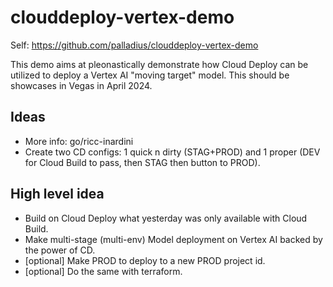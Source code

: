 # clouddeploy-vertex-demo

Self: https://github.com/palladius/clouddeploy-vertex-demo

This demo aims at pleonastically demonstrate how Cloud Deploy can be utilized to deploy a Vertex AI "moving target" model. This should be showcases in Vegas in April 2024.


## Ideas

* More info: go/ricc-inardini
* Create two CD configs: 1 quick n dirty (STAG+PROD) and 1 proper (DEV for Cloud Build to pass, then STAG then button to PROD).

## High level idea

* Build on Cloud Deploy what yesterday was only available with Cloud Build.
* Make multi-stage (multi-env) Model deployment on Vertex AI backed by the power of CD.
* [optional] Make PROD to deploy to a new PROD project id.
* [optional] Do the same with terraform.
